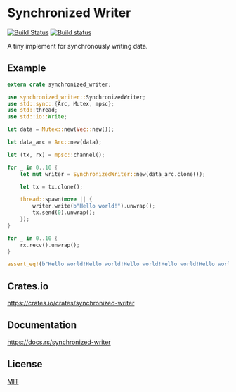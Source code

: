 Synchronized Writer
====================

[![Build Status](https://travis-ci.org/magiclen/synchronized-writer.svg?branch=master)](https://travis-ci.org/magiclen/synchronized-writer)
[![Build status](https://ci.appveyor.com/api/projects/status/sbngpx43rkw15api/branch/master?svg=true)](https://ci.appveyor.com/project/magiclen/synchronized-writer/branch/master)

A tiny implement for synchronously writing data.

## Example

```rust
extern crate synchronized_writer;

use synchronized_writer::SynchronizedWriter;
use std::sync::{Arc, Mutex, mpsc};
use std::thread;
use std::io::Write;

let data = Mutex::new(Vec::new());

let data_arc = Arc::new(data);

let (tx, rx) = mpsc::channel();

for _ in 0..10 {
    let mut writer = SynchronizedWriter::new(data_arc.clone());

    let tx = tx.clone();

    thread::spawn(move || {
        writer.write(b"Hello world!").unwrap();
        tx.send(0).unwrap();
    });
}

for _ in 0..10 {
    rx.recv().unwrap();
}

assert_eq!(b"Hello world!Hello world!Hello world!Hello world!Hello world!Hello world!Hello world!Hello world!Hello world!Hello world!".to_vec(), *data_arc.lock().unwrap());
```

## Crates.io

https://crates.io/crates/synchronized-writer

## Documentation

https://docs.rs/synchronized-writer

## License

[MIT](LICENSE)